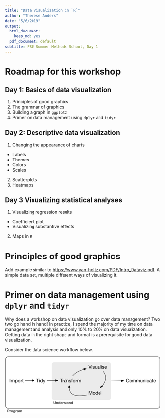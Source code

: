 ```yaml
---
title: "Data Visualization in `R`"
author: "Therese Anders"
date: "5/6/2019"
output:
  html_document:
    keep_md: yes
  pdf_document: default
subtitle: FSU Summer Methods School, Day 1
---
```


# Roadmap for this workshop

## Day 1: Basics of data visualization

1. Principles of good graphics
2. The grammar of graphics
3. Building a graph in `ggplot2`
4. Primer on data management using `dplyr` and `tidyr`

## Day 2: Descriptive data visualization

1. Changing the appearance of charts
  * Labels
  * Themes
  * Colors
  * Scales
2. Scatterplots
3. Heatmaps


## Day 3 Visualizing statistical analyses

1. Visualizing regression results
  * Coefficient plot
  * Visualizing substantive effects

2. Maps in `R`


# Principles of good graphics

Add example similar to https://www.yan-holtz.com/PDF/Intro_Dataviz.pdf. A simple data set, multiple different ways of visualizing it.

# Primer on data management using `dplyr` and `tidyr`
Why does a workshop on data visualization go over data management? Two two go hand in hand! In practice, I spend the majority of my time on data management and analysis and only 10% to 20% on data visualization. Getting data in the right shape and format is a prerequisite for good data visualization. 

Consider the data science workflow below.

![Data science workflow from [`R` for Data Science](https://r4ds.had.co.nz).](data-science.png)
